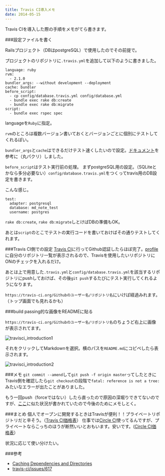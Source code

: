 ```yaml
---
title: Travis CI導入メモ
date: 2014-05-15
---
```


Travis CIを導入した際の手順をメモがてら書きます。

###設定ファイルを書く

Railsプロジェクト（DBはpostgreSQL）で使用したのでその前提で。

プロジェクトのリポジトリに`.travis.yml`を追加して以下のように書きました。

    language: ruby
    rvm:
      - 2.1.0
    bundler_args: --without development --deployment
    cache: bundler
    before_script:
      - cp config/database.travis.yml config/database.yml
      - bundle exec rake db:create
      - bundle exec rake db:migrate
    script:
      - bundle exec rspec spec



languageを`Ruby`に指定。

 `rvm`のところは複数バージョン書いておくとバージョンごとに個別にテストしてくれるぽい。

`bundler_args`と`cache`はできるだけテスト速くしたいので設定。[ドキュメント](http://docs.travis-ci.com/user/caching/#Arbitrary-directories)を参考に（丸パクリ）しました。

`before_script`はテスト実行前の処理。
まずpostgreSQL用の設定。（SQLiteとかなら多分必要ない）`config/database.travis.yml`をつくってtravis用のDB設定を書きます。

こんな感じ。

    test:
      adapter: postgresql
      database: md_note_test
      username: postgres

`rake db:create`, `rake db:migrate`しとけばDBの準備もOK。

あとは`script`のとこでテストの実行コードを書いておけばその通りテストしてくれます。

###Travis CI側での設定
[Travis CI](https://travis-ci.org/)に行ってGithub認証したらほぼ完了。[profile](https://travis-ci.org/profile)に自分のリポジトリ一覧が表示されるので、Travisを使用したいリポジトリにONのチェックを入れるだけ。

あとは上で用意した`.travis.yml`と`config/database.travis.yml`を該当するリポジトリにpushしておけば、その後`git push`するたびにテスト実行してくれるようになります。

`https://travis-ci.org/Githubのユーザー名/リポジトリ名`にいけば経過みれます。（トップ画面でも見れるかも）

###build passing的な画像をREADMEに貼る

`https://travis-ci.org/Githubのユーザー名/リポジトリ名`のちょうど右上に画像が表示されてます。

![travisci_introduction1](images/2014/05/15/travisci_introduction1.png)

それをクリックしてMarkdownを選択。横のパスを`README.md`にコピペしたら表示されます。

![travisci_introduction2](images/2014/05/15/travisci_introduction2.png)

###メモ
`git commit --amend`して`git push -f origin master`ってしたときにTravis側を確認したら`git checkout`の段階で`fatal: reference is not a tree:`みたいなエラーが出たことがありました。

もう一回push（forceではない）したら直ったので原因の深堀りできてないのですが、[ここ](https://github.com/travis-ci/travis-ci/issues/617)に似た状況が書かれていたので今後のためにメモしとく。

###まとめ
個人でオープンに開発するときはTravisが便利！！プライベートリポジトリだと辛そう。（[Travis CI価格表](https://travis-ci.com/plans?v=t)）
仕事では[Circle CI](https://circleci.com/)使ってるんですが、プライベートならこっちのほうが断然いいとおもいます。安いです。([Circle CI価格表](https://circleci.com/pricing)）

状況に応じて使い分けたい。

###参考
- [Caching Dependencies and Directories](http://docs.travis-ci.com/user/caching/)
- [travis-ci/issues/617](https://github.com/travis-ci/travis-ci/issues/617)
